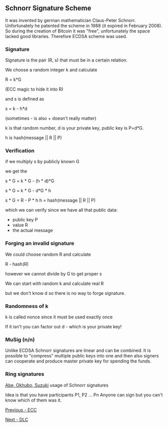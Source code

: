 ## Schnorr Signature Scheme

It was invented by german mathematician Claus-Peter Schnorr. Unfortunately he patented the scheme in 1988 (it expired in February 2008). So during the creation of Bitcoin it was "free", unfortunately the space lacked good libraries. Therefore ECDSA scheme was used.

### Signature

Signature is the pair (R, s) that must be in a certain relation.

We choose a random integer k and calculate

R = k*G

(ECC magic to hide it into R)

and s is defined as

s = k - h*d

(sometimes - is also + doesn't really matter)

k is that random number, d is your private key, public key is P=d*G.

h is hash(message || R || P)

### Verification

if we multiply s by publicly known G

we get the

s * G = k * G  - (h * d)*G

s * G = k * G - d*G * h

s * G = R - P * h
h = hash(message || R || P)

which we can verify since we have all that public data:
- public key P
- value R
- the actual message

### Forging an invalid signature

We could choose random R and calculate

R - hash(R)

however we cannot divide by G to get proper s

We can start with random k and calculate real R

but we don't know d so there is no way to forge signature.

### Randomness of k

k is called nonce since it must be used exactly once

If it isn't you can factor out d - which is your private key!

### MuSig (n/n)

Unlike ECDSA Schnorr signatures are linear and can be combined.
It is possible to "compress" multiple public keys into one and then
also signers can cooperate and produce master private key for spending the funds.

### Ring signatures

[Abe, Okhubo, Suzuki](https://cryptoservices.github.io/cryptography/2017/07/21/Sigs.html) usage of Schnorr signatures

Idea is that you have participants P1, P2 ... Pn
Anyone can sign but you can't know which of them was it.

[Previous - ECC](./ecc101.md) 

[Next - DLC](./dlc.md)
